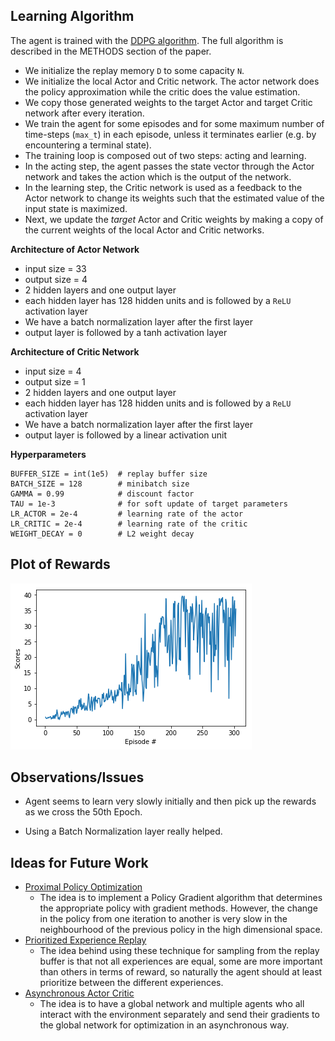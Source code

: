 
## Learning Algorithm

The agent is trained with the [DDPG algorithm](https://deepmind.com/research/publications/continuous-control-deep-reinforcement-learning/). The full algorithm is described in the METHODS section of the paper.
- We initialize the replay memory `D` to some capacity `N`.
- We initialize the local Actor and Critic network. The actor network does the policy approximation while the critic does the value estimation.
- We copy those generated weights to the target Actor and target Critic network after every iteration.
- We train the agent for some episodes and for some maximum number of time-steps (`max_t`) in each episode, unless it terminates earlier (e.g. by encountering a terminal state).
- The training loop is composed out of two steps: acting and learning.
- In the acting step, the agent passes the state vector through the Actor network and takes the action which is the output of the network.
- In the learning step, the Critic network is used as a feedback to the Actor network to change its weights such that the estimated value of the input state is maximized.
- Next, we update the *target* Actor and Critic weights by making a copy of the current weights of the local Actor and Critic networks.

**Architecture of Actor Network**

- input size = 33
- output size = 4
- 2 hidden layers and one output layer
- each hidden layer has 128 hidden units and is followed by a `ReLU` activation layer
- We have a batch normalization layer after the first layer
- output layer is followed by a tanh activation layer

**Architecture of Critic Network**

- input size = 4
- output size = 1
- 2 hidden layers and one output layer
- each hidden layer has 128 hidden units and is followed by a `ReLU` activation layer
- We have a batch normalization layer after the first layer
- output layer is followed by a linear activation unit

**Hyperparameters**

```
BUFFER_SIZE = int(1e5)  # replay buffer size
BATCH_SIZE = 128        # minibatch size
GAMMA = 0.99            # discount factor
TAU = 1e-3              # for soft update of target parameters
LR_ACTOR = 2e-4         # learning rate of the actor
LR_CRITIC = 2e-4        # learning rate of the critic
WEIGHT_DECAY = 0        # L2 weight decay
```

## Plot of Rewards

![Scores](./images/reward.png)

## Observations/Issues

* Agent seems to learn very slowly initially and then pick up the rewards as we cross the 50th Epoch.

* Using a Batch Normalization layer really helped.

## Ideas for Future Work
- [Proximal Policy Optimization](https://arxiv.org/abs/1707.06347)
  - The idea is to implement a Policy Gradient algorithm that determines the appropriate policy with gradient methods. However, the change in the policy from one iteration to another is very slow in the neighbourhood of the previous policy in the high dimensional space.
- [Prioritized Experience Replay](https://arxiv.org/abs/1511.05952)
  - The idea behind using these technique for sampling from the replay buffer is that not all experiences are equal, some are more important than others in terms of reward, so naturally the agent should at least prioritize between the different experiences.
- [Asynchronous Actor Critic](https://medium.com/emergent-future/simple-reinforcement-learning-with-tensorflow-part-8-asynchronous-actor-critic-agents-a3c-c88f72a5e9f2)
  - The idea is to have a global network and multiple agents who all interact with the environment separately and send their gradients to the global network for optimization in an asynchronous way.
